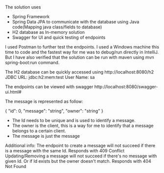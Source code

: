 The solution uses 
* Spring Framework
* Spring Data JPA to communicate with the database using Java code(Mapping java class/fields to database)
* H2 database as In-memory solution
* Swagger for UI and quick testing of endpoints

I used Postman to further test the endpoints.
I used a Windows machine this time to code and the fastest way for me was to debug/run directly in IntelliJ. But I have also verified that the solution can be run with maven using mvn spring-boot:run command.

The H2 database can be quickly accessed using http://localhost:8080/h2
JDBC URL: jdbc:h2:mem:test
User Name: sa

The endpoints can be viewed with swagger http://localhost:8080/swagger-ui.html#

The message is represented as follow:

{
  "id": 0,
  "message": "string",
  "owner": "string"
}

* The Id needs to be unique and is used to identify a message.
* The owner is the client, this is a way for me to identify that a message belongs to a certain client. 
* The message is just the message

Additional info:
The endpoint to create a message will not succeed if there is a message with the same Id. Responds with 409 Conflict
Updating/Removing a message will not succeed if there's no message with given Id. Or if Id exists but the owner doesn't match. Responds with 404 Not Found


